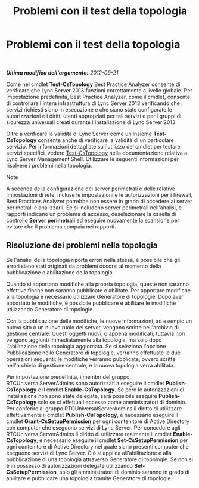 ﻿---
title: Problemi con il test della topologia
TOCTitle: Problemi con il test della topologia
ms:assetid: 821e8916-7b5d-4f64-8fb0-e5cc392ec1bb
ms:mtpsurl: https://technet.microsoft.com/it-it/library/JJ205045(v=OCS.15)
ms:contentKeyID: 49301158
ms.date: 08/24/2015
mtps_version: v=OCS.15
ms.translationtype: HT
---

# Problemi con il test della topologia

 

_**Ultima modifica dell'argomento:** 2012-09-21_

Come nel cmdlet **Test-CsTopology** Best Practice Analyzer consente di verificare che Lync Server 2013 funzioni correttamente a livello globale. Per impostazione predefinita, Best Practice Analyzer, come il cmdlet, consente di controllare l'intera infrastruttura di Lync Server 2013 verificando che i servizi richiesti siano in esecuzione e che siano state configurate le autorizzazioni e i diritti utenti appropriati per tali servizi e per i gruppi di sicurezza universali creati durante l'installazione di Lync Server 2013.

Oltre a verificare la validità di Lync Server come un insieme **Test-CsTopology** consente anche di verificare la validità di un particolare servizio. Per informazioni dettagliate sull'utilizzo del cmdlet per testare servizi specifici, vedere [Test-CsTopology](test-cstopology.md) nella documentazione relativa a Lync Server Management Shell. Utilizzare le seguenti informazioni per risolvere i problemi nella topologia.


> [!NOTE]
> A seconda della configurazione dei server perimetrali e delle relative impostazioni di rete, incluse le impostazioni e le autorizzazioni per i firewall, Best Practices Analyzer potrebbe non essere in grado di accedere ai server perimetrali e analizzarli. Se si includono server perimetrali nell'analisi, e i rapporti indicano un problema di accesso, deselezionare la casella di controllo <STRONG>Server perimetrali</STRONG> ed eseguire nuovamente la scansione per evitare che il problema compaia nei rapporti.



## Risoluzione dei problemi nella topologia

Se l'analisi della topologia riporta errori nella stessa, è possibile che gli errori siano stati originati da problemi occorsi al momento della pubblicazione o abilitazione della topologia.

Quando si apportano modifiche alla propria topologia, queste non saranno effettive finché non saranno pubblicate e abilitate. Per apportare modifiche alla topologia è necessario utilizzare Generatore di topologie. Dopo aver apportato le modifiche, è possibile pubblicare e abilitare le modifiche utilizzando Generatore di topologie.

Con la pubblicazione delle modifiche, le nuove informazioni, ad esempio un nuovo sito o un nuovo ruolo del server, vengono scritte nell'archivio di gestione centrale. Questi oggetti nuovi, o appena modificati, tuttavia non vengono aggiunti immediatamente alla topologia, ma solo dopo l'abilitazione della topologia aggiornata. Se si seleziona l'opzione Pubblicazione nello Generatore di topologie, verranno effettuate le due operazioni seguenti: le modifiche verranno pubblicate, ovvero scritte nell'archivio di gestione centrale, e la nuova topologia verrà abilitata.

Per impostazione predefinita, i membri del gruppo RTCUniversalServerAdmins sono autorizzati a eseguire il cmdlet **Publish-CsTopology** e il cmdlet **Enable-CsTopology**. Se però le autorizzazioni di installazione non sono state delegate, sarà possibile eseguire **Publish-CsTopology** solo se si effettua l'accesso come amministratori di dominio. Per conferire al gruppo RTCUniversalServerAdmins il diritto di utilizzare effettivamente il cmdlet **Publish-CsTopology**, è necessario eseguire il cmdlet **Grant-CsSetupPermission** per ogni contenitore di Active Directory con computer che eseguono servizi di Lync Server. Per concedere agli RTCUniversalServerAdmins il diritto di utilizzare realmente il cmdlet **Enable-CsTopology**, è necessario eseguire il cmdlet **Set-CsSetupPermission** per ogni contenitore di Active Directory nel quale siano presenti computer che eseguono servizi di Lync Server. Ciò si applica all'abilitazione e alla pubblicazione di una topologia attraverso Generatore di topologie. Se non si è in possesso di autorizzazioni delegate utilizzando **Set-CsSetupPermission**, solo gli amministratori di dominio saranno in grado di abilitare e pubblicare una topologia tramite Generatore di topologie.

